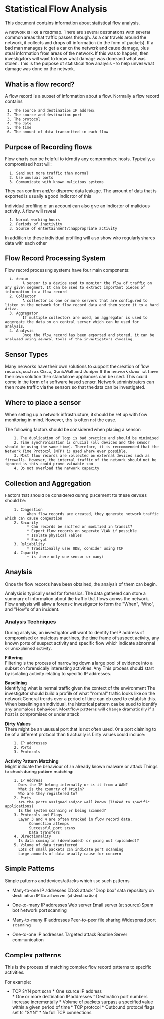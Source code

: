 # **Statistical Flow Analysis**

This document contains information about statistical flow analysis.

A network is like a roadmap. There are several destinations with several common areas that traffic passes through. As a car travels around the network, it collects and drops off information (in the form of packets). If a bad man manages to get a car on the network and cause damage, plus steal information from areas of the network. If this was to happen, then investigators will want to know what damage was done and what was stolen. This is the purpose of statistical flow analysis - to help unveil what damage was done on the network.

## What is a flow record?

A flow record is a subset of information about a flow. 
Normally a flow record contains:
     
     1. The source and destination IP address
     2. The source and destination port
     3. The protocol
     4. The date
     5. The time
     6. The amount of data transmitted in each flow

## Purpose of Recording flows

Flow charts can be helpful to identify any compromised hosts. Typically, a compromised host will:

      1. Send out more traffic than normal
      2. Use unusual ports
      3. Communicate with known malicious systems
      
They can confirm and/or disprove data leakage. The amount of data that is exported is usually a good indicator of this

Individual profiling of an account can also give an indicator of malicious activity.
A flow will reveal
      
      1. Normal working hours
      2. Periods of inactivity
      3. Source of entertainment/inappropriate activity

In addition to these individual profiling will also show who regularly shares data with each other. 

## Flow Record Processing System

Flow record processing systems have four main components:
      
      1. Sensor
            A sensor is a device used to monitor the flow of traffic on any given segment. It can be used to extract important pieces of information to a flow record
      2. Collector
            A collector is one or more servers that are configured to listen on the network for flow record data and then store it to a hard drive.
      3. Aggregator
            If multiple collectors are used, an aggregator is used to aggergate the data on on central server which can be used for analysis.
      4. Analysis
            Once the flow record has been exported and stored, it can be analysed using several tools of the investigators choosing.
            
## Sensor Types

Many networks have their own solutions to support the creation of flow records, such as Cisco, SonicWall and Juniper
If the network does not have their own solution then standalone appliances can be used. This could come in the form of a software based sensor. Network administrators can then route traffic via the sensors so that the data can be investigated. 

## Where to place a sensor

When setting up a network infrastructure, it should be set up with flow monitoring in mind. However, this is often not the case. 

The following factors should be considered when placing a sensor:
        
        1. The duplication of logs is bad practice and should be minimised
        2. Time synchronisation is crucial (all devices and the sensor should be using the same time). Therefore, it is reccommended that the Network Time Protocol (NTP) is used where ever possible. 
        3. Most flow records are collected on external devices such as firewalls. However, the internal traffic of the network should not be ignored as this could prove valuable too.
        4. Do not overload the network capacity

## Collection and Aggregation

Factors that should be considered during placement for these devices should be:
        
        1. Congestion
              When flow records are created, they generate network traffic which can cause congestion
        2. Security 
              * Can records be sniffed or modified in transit?
              * Export flow records on seperate VLAN if possible
              * Isolate physical cables
              * Encrypt
        3. Reliability
              * Traditionally uses UDB, consider using TCP
        4. Capacity
              * Is there only one sensor or many?

## Anaylsis

Once the flow records have been obtained, the analysis of them can begin. 

Analysis is typically used for forensics. The data gathered can store a summary of information about the traffic that flows across the network. Flow analysis will allow a forensic investigator to form the "When", "Who", and "How"s of an  incident.

### Analysis Techniques

During analysis, an investigator will want to identify the IP address of compromised or malicious machines, the time frame of suspect activity, any known ports of suspect activity and specific flow which indicate abnormal or unexplained activity.

**Filtering** </br>
  Filtering is the process of narrowing down a large pool of evidence into a subset on forensically interesting activities. 
  Any This process should start by isolating activity relating to specific IP addresses.
  
  
**Baselining** </br>
  Identifying what is normal traffic given the context of the environment
  The investigator should build a profile of what "normal" traffic looks like on the network
  General trends over a period of time can eb used to establish this.
  When baselining an individual, the historical pattern can be sued to identify any anomalous behaviour. Most flow patterns will change dramatically if a host is compromised or under attack
  
  
**Dirty Values** </br>
  There might be an unusual port that is not often used. Or a port claiming to be of a different protocol than ti actually is
  Dirty values could include:
  
        1. IP addresses
        2. Ports
        3. Protocols
     
**Activity Pattern Matching** </br>
  Might indicate the behaviour of an already known malware or attack
  Things to check during pattern matching:
  
        1. IP Address
          Does the IP belong internally or is it from a WAN?
          What is the counrty of Origin?
          Who are they registered to?
        2. Ports
          Are the ports assigned and/or well known (linked to specific applications)
          Is the system scanning or being scanned?
        3. Protocols and Flags
          Layer 3 and 4 are often tracked in flow record data.
               Connection attemps
               Successful port scans
               Data transfers
        4. Directionality
          Is data coming in (downloaded) or going out (uploaded)?
        5. Volume of data transferred
          Lots of small packets can indicate port scanning
          Large amounts of data usually cause for concern
          
          
## Simple Patterns

Simple patterns and devices/attacks which use such patterns

* Many-to-one IP addresses
     DDoS attack
     "Drop box" sata repository on destination IP
     Email server (at destination)

* One-to-many IP addresses
     Web server
     Email server (at source)
     Spam bot
     Network port scanning

* Many-to-many IP addresses
     Peer-to-peer file sharing
     Widespread port scanning
     
* One-to-one IP addresses
     Targeted attack
     Routine Server communication
     
## Complex patterns

This is the process of matching complex flow record patterns to specific activities.

For example:

* TCP SYN port scan
          * One source IP address     
          * One or more destination IP addresses
          * Destination port numbers increase incrementally
          * Volume of packets surpass a specified value within a given period of time
          * TCP protocol
          * Outbound protocol flags set to "SYN"
               * No full TCP connections
